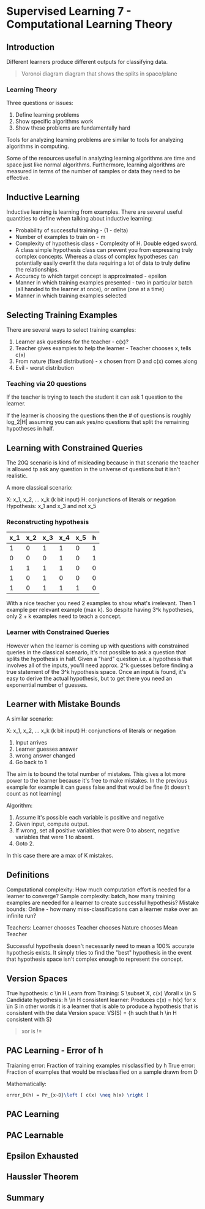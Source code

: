# Supervised Learning 7 - Computational Learning Theory

## Introduction

Different learners produce different outputs for classifying data.

> Voronoi diagram diagram that shows the splits in space/plane

### Learning Theory

Three questions or issues:

1. Define learning problems
2. Show specific algorithms work
3. Show these problems are fundamentally hard

Tools for analyzing learning problems are similar to tools for analyzing algorithms in computing.

Some of the resources useful in analyzing learning algorithms are time and space just like normal algorithms. Furthermore, learning algorithms are measured in terms of the number of samples or data they need to be effective.

## Inductive Learning

Inductive learning is learning from examples. There are several useful quantities to define when talking about inductive learning:

- Probability of successful training - (1 - delta)
- Number of examples to train on - m
- Complexity of hypothesis class - Complexity of H. Double edged sword. A class simple hypothesis class can prevent you from expressing truly complex concepts. Whereas a class of complex hypotheses can potentially easily overfit the data requiring a lot of data to truly define the relationships.
- Accuracy to which target concept is approximated - epsilon
- Manner in which training examples presented - two in particular batch (all handed to the learner at once), or online (one at a time)
- Manner in which training examples selected

## Selecting Training Examples

There are several ways to select training examples:
1. Learner ask questions for the teacher - c(x)?
2. Teacher gives examples to help the learner - Teacher  chooses x, tells c(x)
3. From nature (fixed distribution) - x chosen from D and c(x) comes along
4. Evil - worst distribution

### Teaching via 20 questions

If the teacher is trying to teach the student it can ask 1 question to the learner.

If the learner is choosing the questions then the # of questions is roughly log_2|H| assuming you can ask yes/no questions that split the remaining hypotheses in half.

## Learning with Constrained Queries

The 20Q scenario is kind of misleading because in that scenario the teacher is allowed tp ask any question in the universe of questions but it isn't realistic.

A more classical scenario:

X: x_1, x_2, ... x_k (k bit input)
H: conjunctions of literals or negation
Hypothesis: x_1 and x_3 and not x_5

### Reconstructing hypothesis

| x_1 | x_2 | x_3 | x_4 | x_5 | h | 
|-----|-----|-----|-----|-----|---| 
| 1   | 0   | 1   | 1   | 0   | 1 | 
| 0   | 0   | 0   | 1   | 0   | 1 | 
| 1   | 1   | 1   | 1   | 0   | 0 | 
| 1   | 0   | 1   | 0   | 0   | 0 | 
| 1   | 0   | 1   | 1   | 1   | 0 | 

With a nice teacher you need 2 examples to show what's irrelevant. Then 1 example per relevant example (max k). So despite having 3^k hypotheses, only 2 + k examples need to teach a concept. 

### Learner with Constrained Queries

However when the learner is coming up with questions with constrained queries in the classical scenario, it's not possible to ask a question that splits the hypothesis in half. Given a "hard" question i.e. a hypothesis that involves all of the inputs, you'll need approx. 2^k guesses before finding a true statement of the 3^k hypothesis space. Once an input is found, it's easy to derive the actual hypothesis, but to get there you need an exponential number of guesses.

## Learner with Mistake Bounds

A similar scenario:

X: x_1, x_2, ... x_k (k bit input)
H: conjunctions of literals or negation

1. Input arrives
2. Learner guesses answer
3. wrong answer changed
4. Go back to 1

The aim is to bound the total number of mistakes. This gives a lot more power to the learner because it's free to make mistakes. In the previous example for example it can guess false and that would be fine (it doesn't count as not learning)

Algorithm:

1. Assume it's possible each variable is positive and negative
2. Given input, compute output.
3. If wrong, set all positive variables that were 0 to absent, negative variables that were 1 to absent.
4. Goto 2.

In this case there are a max of K mistakes.

## Definitions

Computational complexity: How much computation effort is needed for a learner to converge?
Sample complexity: batch, how many training examples are needed for a learner to create successful hypothesis?
Mistake bounds: Online - how many miss-classifications can a learner make over an infinite run?

Teachers:
Learner chooses
Teacher chooses
Nature chooses
Mean Teacher

Successful hypothesis doesn't necessarily need to mean a 100% accurate hypothesis exists. It simply tries to find the "best" hypothesis in the event that hypothesis space isn't complex enough to represent the concept.

## Version Spaces

True hypothesis: c \in H
Learn from Training: S \subset X, c(x) \forall x \in S
Candidate hypothesis: h \in H
consistent learner: Produces c(x) = h(x) for x \in S in other words it is a learner that is able to produce a hypothesis that is consistent with the data
Version space: VS(S) = {h such that h \in H consistent with S}

> xor is !=

## PAC Learning - Error of h

Traianing error: Fraction of training examples misclassified by h
True error: Fraction of examples that would be misclassified on a sample drawn from D

Mathematically:
```tex
error_D(h) = Pr_{x~D}\left [ c(x) \neq h(x) \right ]
```

## PAC Learning



## PAC Learnable



## Epsilon Exhausted



## Haussler Theorem



## Summary

